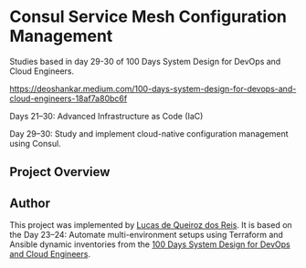 # Consul Service Mesh Configuration Management

Studies based in day 29-30 of 100 Days System Design for DevOps and Cloud Engineers.

https://deoshankar.medium.com/100-days-system-design-for-devops-and-cloud-engineers-18af7a80bc6f

Days 21–30: Advanced Infrastructure as Code (IaC)

Day 29–30: Study and implement cloud-native configuration management using Consul.

## Project Overview

## Author
This project was implemented by [Lucas de Queiroz dos Reis][2]. It is based on the Day 23–24: Automate multi-environment setups using Terraform and Ansible dynamic inventories from the [100 Days System Design for DevOps and Cloud Engineers][1].

[1]: https://deoshankar.medium.com/100-days-system-design-for-devops-and-cloud-engineers-18af7a80bc6f "Medium - Deo Shankar 100 Days"
[2]: https://www.linkedin.com/in/lucas-de-queiroz/ "LinkedIn - Lucas de Queiroz"